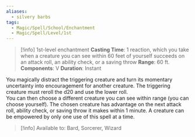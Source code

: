 ```yaml
---
aliases:
  - silvery barbs
tags:
  - Magic/Spell/School/Enchantment
  - Magic/Spell/Level/1st
---
```

>[!info]
>1st-level enchantment
>**Casting Time**: 1 reaction, which you take when a creature you can see within 60 feet of yourself succeeds on an attack roll, an ability check, or a saving throw
>**Range**: 60 ft.
>**Components**: V
>**Duration**: Instant

You magically distract the triggering creature and turn its momentary uncertainty into encouragement for another creature. The triggering creature must reroll the d20 and use the lower roll.<br>
You can then choose a different creature you can see within range (you can choose yourself). The chosen creature has advantage on the next attack roll, ability check, or saving throw it makes within 1 minute. A creature can be empowered by only one use of this spell at a time.<br>
>[!info] Available to:
>Bard, Sorcerer, Wizard